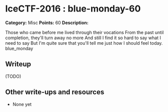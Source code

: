 # IceCTF-2016 : blue-monday-60

**Category:** Misc
**Points:** 60
**Description:**

Those who came before me lived through their vocations From the past until completion, they'll turn away no more And still I find it so hard to say what I need to say But I'm quite sure that you'll tell me just how I should feel today. blue_monday

## Writeup

(TODO)

## Other write-ups and resources

* None yet